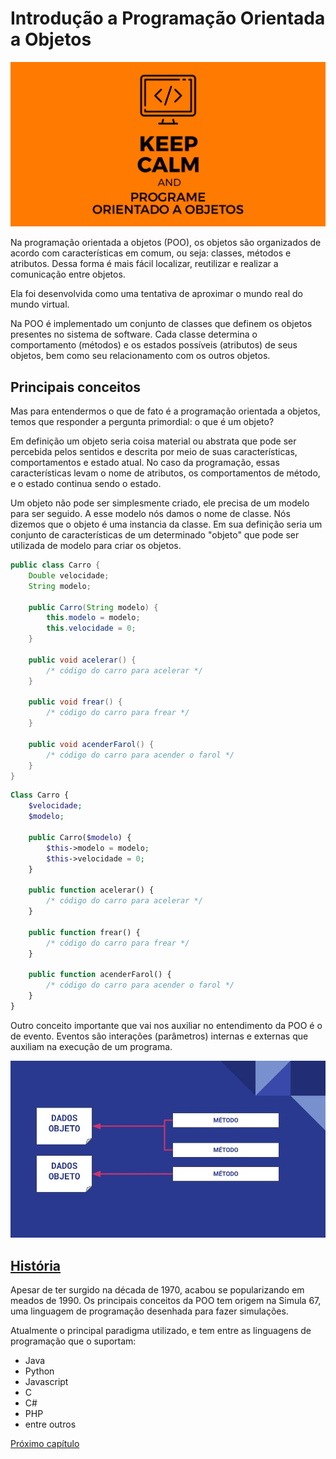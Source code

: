 # Introdução a Programação Orientada a Objetos

![keep calm and programe orientado a objetos](img/programe-orientado-a-objetos.png)

Na programação orientada a objetos (POO), os objetos são organizados de acordo com características em comum, ou seja: classes, métodos e atributos. Dessa forma é mais fácil localizar, reutilizar e realizar a comunicação entre objetos.

Ela foi desenvolvida como uma tentativa de aproximar o mundo real do mundo virtual.

Na POO é implementado um conjunto de classes que definem os objetos presentes no sistema de software. Cada classe determina o comportamento (métodos) e os estados possíveis (atributos) de seus objetos, bem como seu relacionamento com os outros objetos.

## Principais conceitos

Mas para entendermos o que de fato é a programação orientada a objetos, temos que responder a pergunta primordial: o que é um objeto?
 
Em definição um objeto seria coisa material ou abstrata que pode ser percebida pelos sentidos e descrita por meio de suas características, comportamentos e estado atual. No caso da programação, essas características levam o nome de atributos, os comportamentos de método, e o estado continua sendo o estado.

Um objeto não pode ser simplesmente criado, ele precisa de um modelo para ser seguido. A esse modelo nós damos o nome de classe. Nós dizemos que o objeto é uma instancia da classe. Em sua definição seria um conjunto de características de um determinado "objeto" que pode ser utilizada de modelo para criar os objetos.

~~~Java
public class Carro {
    Double velocidade;
    String modelo;

    public Carro(String modelo) {
        this.modelo = modelo;
        this.velocidade = 0;
    }

    public void acelerar() {
        /* código do carro para acelerar */
    }

    public void frear() {
        /* código do carro para frear */
    }

    public void acenderFarol() {
        /* código do carro para acender o farol */
    }
}
~~~

~~~PHP
Class Carro {
    $velocidade;
    $modelo;

    public Carro($modelo) {
        $this->modelo = modelo;
        $this->velocidade = 0;
    }

    public function acelerar() {
        /* código do carro para acelerar */
    }

    public function frear() {
        /* código do carro para frear */
    }

    public function acenderFarol() {
        /* código do carro para acender o farol */
    }
}
~~~

Outro conceito importante que vai nos auxiliar no entendimento da POO é o de evento. Eventos são interações (parâmetros) internas e externas que auxiliam na execução de um programa.

![paradigma orientado a objetos](img/POO.jpg)

## [História](https://pt.wikipedia.org/wiki/Programa%C3%A7%C3%A3o_orientada_a_objetos)
 
 Apesar de ter surgido na década de 1970, acabou se popularizando em meados de 1990. Os principais conceitos da POO tem origem na Simula 67, uma linguagem de programação desenhada para fazer simulações.

 Atualmente o principal paradigma utilizado, e tem entre as linguagens de programação que o suportam:
 - Java
 - Python
 - Javascript
 - C
 - C#
 - PHP
 - entre outros


[Próximo capítulo](diferencaPOOEstruturada.md)
